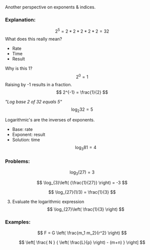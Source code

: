 Another perspective on exponents & indices.
### Explanation:
$$
2^5 = 2*2*2*2*2 = 32
$$
What does this really mean?
- Rate
- Time
- Result

Why is this 1?
$$
2^0 = 1 
$$
Raising by -1 results in a fraction.
$$
2^{-1} = \frac{1}{2}
$$

*"Log base 2 of 32 equals 5"*
$$
\log_{2}32 = 5
$$

Logarithmic's are the inverses of exponents.
- Base: rate
- Exponent: result
- Solution: time
$$
\log_{3}81 = 4
$$
### Problems:

$$
\log_{3}(27) = 3
$$

$$
\log_{3}\left( {\frac{1}{27}} \right) = -3
$$

$$
\log_{27}(1/3) = \frac{1}{3}
$$

3. Evaluate the logarithmic expression 
$$
\log_{27}\left( \frac{1}{3} \right)
$$








### Examples: 
$$
F = G \left( \frac{m_1 m_2}{r^2} \right)
$$

$$
 \left[  \frac{ N } { \left( \frac{L}{p} \right)  - (m+n) }  \right]
$$